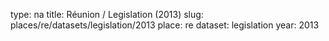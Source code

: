 type: na
title: Réunion / Legislation (2013)
slug: places/re/datasets/legislation/2013
place: re
dataset: legislation
year: 2013
